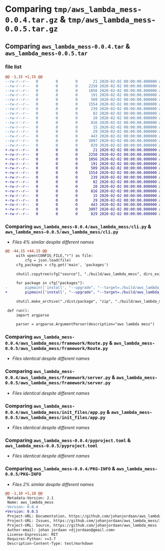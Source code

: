 # Comparing `tmp/aws_lambda_mess-0.0.4.tar.gz` & `tmp/aws_lambda_mess-0.0.5.tar.gz`

## Comparing `aws_lambda_mess-0.0.4.tar` & `aws_lambda_mess-0.0.5.tar`

### file list

```diff
@@ -1,15 +1,15 @@
--rw-r--r--   0        0        0       21 2020-02-02 00:00:00.000000 aws_lambda_mess-0.0.4/aws_lambda_mess/__about__.py
--rw-r--r--   0        0        0     2258 2020-02-02 00:00:00.000000 aws_lambda_mess-0.0.4/aws_lambda_mess/cli.py
--rw-r--r--   0        0        0     1056 2020-02-02 00:00:00.000000 aws_lambda_mess-0.0.4/aws_lambda_mess/framework/Route.py
--rw-r--r--   0        0        0      191 2020-02-02 00:00:00.000000 aws_lambda_mess-0.0.4/aws_lambda_mess/framework/failures.py
--rw-r--r--   0        0        0      509 2020-02-02 00:00:00.000000 aws_lambda_mess-0.0.4/aws_lambda_mess/framework/lambda_dispatcher.py
--rw-r--r--   0        0        0     1554 2020-02-02 00:00:00.000000 aws_lambda_mess-0.0.4/aws_lambda_mess/framework/server.py
--rw-r--r--   0        0        0      239 2020-02-02 00:00:00.000000 aws_lambda_mess-0.0.4/aws_lambda_mess/framework/success.py
--rw-r--r--   0        0        0       82 2020-02-02 00:00:00.000000 aws_lambda_mess-0.0.4/aws_lambda_mess/init_files/.aws_lambda_mess.json
--rw-r--r--   0        0        0       20 2020-02-02 00:00:00.000000 aws_lambda_mess-0.0.4/aws_lambda_mess/init_files/.gitignore
--rw-r--r--   0        0        0      816 2020-02-02 00:00:00.000000 aws_lambda_mess-0.0.4/aws_lambda_mess/init_files/app.py
--rw-r--r--   0        0        0       15 2020-02-02 00:00:00.000000 aws_lambda_mess-0.0.4/aws_lambda_mess/init_files/requirements.txt
--rw-r--r--   0        0        0       29 2020-02-02 00:00:00.000000 aws_lambda_mess-0.0.4/.gitignore
--rw-r--r--   0        0        0      443 2020-02-02 00:00:00.000000 aws_lambda_mess-0.0.4/README.md
--rw-r--r--   0        0        0     3097 2020-02-02 00:00:00.000000 aws_lambda_mess-0.0.4/pyproject.toml
--rw-r--r--   0        0        0      829 2020-02-02 00:00:00.000000 aws_lambda_mess-0.0.4/PKG-INFO
+-rw-r--r--   0        0        0       21 2020-02-02 00:00:00.000000 aws_lambda_mess-0.0.5/aws_lambda_mess/__about__.py
+-rw-r--r--   0        0        0     2250 2020-02-02 00:00:00.000000 aws_lambda_mess-0.0.5/aws_lambda_mess/cli.py
+-rw-r--r--   0        0        0     1056 2020-02-02 00:00:00.000000 aws_lambda_mess-0.0.5/aws_lambda_mess/framework/Route.py
+-rw-r--r--   0        0        0      191 2020-02-02 00:00:00.000000 aws_lambda_mess-0.0.5/aws_lambda_mess/framework/failures.py
+-rw-r--r--   0        0        0      509 2020-02-02 00:00:00.000000 aws_lambda_mess-0.0.5/aws_lambda_mess/framework/lambda_dispatcher.py
+-rw-r--r--   0        0        0     1554 2020-02-02 00:00:00.000000 aws_lambda_mess-0.0.5/aws_lambda_mess/framework/server.py
+-rw-r--r--   0        0        0      239 2020-02-02 00:00:00.000000 aws_lambda_mess-0.0.5/aws_lambda_mess/framework/success.py
+-rw-r--r--   0        0        0       82 2020-02-02 00:00:00.000000 aws_lambda_mess-0.0.5/aws_lambda_mess/init_files/.aws_lambda_mess.json
+-rw-r--r--   0        0        0       20 2020-02-02 00:00:00.000000 aws_lambda_mess-0.0.5/aws_lambda_mess/init_files/.gitignore
+-rw-r--r--   0        0        0      816 2020-02-02 00:00:00.000000 aws_lambda_mess-0.0.5/aws_lambda_mess/init_files/app.py
+-rw-r--r--   0        0        0       15 2020-02-02 00:00:00.000000 aws_lambda_mess-0.0.5/aws_lambda_mess/init_files/requirements.txt
+-rw-r--r--   0        0        0       29 2020-02-02 00:00:00.000000 aws_lambda_mess-0.0.5/.gitignore
+-rw-r--r--   0        0        0      443 2020-02-02 00:00:00.000000 aws_lambda_mess-0.0.5/README.md
+-rw-r--r--   0        0        0     3097 2020-02-02 00:00:00.000000 aws_lambda_mess-0.0.5/pyproject.toml
+-rw-r--r--   0        0        0      829 2020-02-02 00:00:00.000000 aws_lambda_mess-0.0.5/PKG-INFO
```

### Comparing `aws_lambda_mess-0.0.4/aws_lambda_mess/cli.py` & `aws_lambda_mess-0.0.5/aws_lambda_mess/cli.py`

 * *Files 4% similar despite different names*

```diff
@@ -44,15 +44,15 @@
     with open(CONFIG_FILE,"r") as file:
         cfg = json.load(file)
     cfg_packages = cfg.get('main', 'packages')
 
     shutil.copytree(cfg["source"], "./build/aws_lambda_mess", dirs_exist_ok=True)
 
     for package in cfg["packages"]:
-        pipmain(['install', "--upgrade", "--target=./build/aws_lambda_mess/package", package])
+        pipmain(['install', "--upgrade", "--target=./build/aws_lambda_mess", package])
 
     shutil.make_archive("./dist/package", "zip", "./build/aws_lambda_mess")
 
 def run():
     import argparse
 
     parser = argparse.ArgumentParser(description="aws lambda mess")
```

### Comparing `aws_lambda_mess-0.0.4/aws_lambda_mess/framework/Route.py` & `aws_lambda_mess-0.0.5/aws_lambda_mess/framework/Route.py`

 * *Files identical despite different names*

### Comparing `aws_lambda_mess-0.0.4/aws_lambda_mess/framework/server.py` & `aws_lambda_mess-0.0.5/aws_lambda_mess/framework/server.py`

 * *Files identical despite different names*

### Comparing `aws_lambda_mess-0.0.4/aws_lambda_mess/init_files/app.py` & `aws_lambda_mess-0.0.5/aws_lambda_mess/init_files/app.py`

 * *Files identical despite different names*

### Comparing `aws_lambda_mess-0.0.4/pyproject.toml` & `aws_lambda_mess-0.0.5/pyproject.toml`

 * *Files identical despite different names*

### Comparing `aws_lambda_mess-0.0.4/PKG-INFO` & `aws_lambda_mess-0.0.5/PKG-INFO`

 * *Files 2% similar despite different names*

```diff
@@ -1,10 +1,10 @@
 Metadata-Version: 2.1
 Name: aws_lambda_mess
-Version: 0.0.4
+Version: 0.0.5
 Project-URL: Documentation, https://github.com/johanjordaan/aws_lambda_mess#readme
 Project-URL: Issues, https://github.com/johanjordaan/aws_lambda_mess/issues
 Project-URL: Source, https://github.com/johanjordaan/aws_lambda_mess
 Author-email: johan jordaan <djjordaan@gmail.com>
 License-Expression: MIT
 Requires-Python: >=3.7
 Description-Content-Type: text/markdown
```

